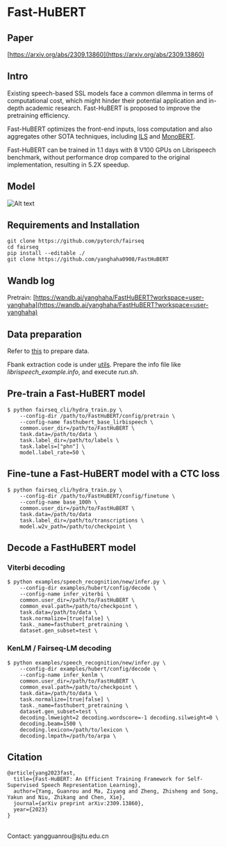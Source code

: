 # __Fast-HuBERT__
## Paper
[https://arxiv.org/abs/2309.13860](https://arxiv.org/abs/2309.13860)
## Intro 
Existing speech-based SSL models face a common dilemma in terms of computational cost, which might hinder their potential application and in-depth academic research. Fast-HuBERT is proposed to improve the pretraining efficiency.

Fast-HuBERT optimizes the front-end inputs, loss computation and also aggregates other SOTA techniques, including [ILS](https://github.com/microsoft/UniSpeech) and [MonoBERT](https://arxiv.org/abs/2306.08920).

Fast-HuBERT can be trained in 1.1 days with 8 V100 GPUs on Librispeech benchmark, without performance drop compared to the original implementation, resulting in 5.2X speedup. 


## Model 
![Alt text](model.png)


## Requirements and Installation
```
git clone https://github.com/pytorch/fairseq
cd fairseq
pip install --editable ./
git clone https://github.com/yanghaha0908/FastHuBERT
```

## Wandb log
Pretrain:
[https://wandb.ai/yanghaha/FastHuBERT?workspace=user-yanghaha](https://wandb.ai/yanghaha/FastHuBERT?workspace=user-yanghaha)  
<!-- Finetune:
[S1]() &ensp;[S2]()&ensp; [S3]()&ensp; [S4]()&ensp; [S5]()&ensp; [S6]()&ensp; [S7]()&ensp; [S8]() -->


## Data preparation
<!-- Refer to [this](https://github.com/chenxie95/fairseq-asr/blob/main/examples/speech_recognition_sjtu/prep_data_npyfile.py) to extract Fbank features.  private repo 这行需要写吗?-->

Refer to [this](https://github.com/facebookresearch/fairseq/tree/main/examples/hubert#data-preparation) to prepare data.  

Fbank extraction code is under [utils](https://github.com/yanghaha0908/FastHuBERT/tree/master/utils). Prepare the info file like *librispeech_example.info*, and execute *run.sh*.


## Pre-train a Fast-HuBERT model

```
$ python fairseq_cli/hydra_train.py \
    --config-dir /path/to/FastHuBERT/config/pretrain \
    --config-name fasthubert_base_lirbispeech \
    common.user_dir=/path/to/FastHuBERT \
    task.data=/path/to/data \
    task.label_dir=/path/to/labels \
    task.labels=["phn"] \
    model.label_rate=50 \
```


## Fine-tune a Fast-HuBERT model with a CTC loss

```
$ python fairseq_cli/hydra_train.py \
    --config-dir /path/to/FastHuBERT/config/finetune \
    --config-name base_100h \
    common.user_dir=/path/to/FastHuBERT \
    task.data=/path/to/data 
    task.label_dir=/path/to/transcriptions \
    model.w2v_path=/path/to/checkpoint \
```


## Decode a FastHuBERT model

### Viterbi decoding
```
$ python examples/speech_recognition/new/infer.py \
    --config-dir examples/hubert/config/decode \
    --config-name infer_viterbi \
    common.user_dir=/path/to/FastHuBERT \
    common_eval.path=/path/to/checkpoint \
    task.data=/path/to/data \
    task.normalize=[true|false] \
    task._name=fasthubert_pretraining \
    dataset.gen_subset=test \
```

### KenLM / Fairseq-LM decoding
```
$ python examples/speech_recognition/new/infer.py \
    --config-dir examples/hubert/config/decode \
    --config-name infer_kenlm \
    common.user_dir=/path/to/FastHuBERT \
    common_eval.path=/path/to/checkpoint \
    task.data=/path/to/data \
    task.normalize=[true|false] \
    task._name=fasthubert_pretraining \
    dataset.gen_subset=test \
    decoding.lmweight=2 decoding.wordscore=-1 decoding.silweight=0 \
    decoding.beam=1500 \
    decoding.lexicon=/path/to/lexicon \
    decoding.lmpath=/path/to/arpa \
```



## Citation
```
@article{yang2023fast,  
  title={Fast-HuBERT: An Efficient Training Framework for Self-Supervised Speech Representation Learning},  
  author={Yang, Guanrou and Ma, Ziyang and Zheng, Zhisheng and Song, Yakun and Niu, Zhikang and Chen, Xie},  
  journal={arXiv preprint arXiv:2309.13860},  
  year={2023}
}
```
<br>
Contact: yangguanrou@sjtu.edu.cn